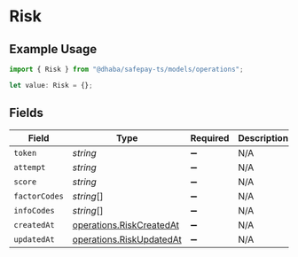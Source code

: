 # Risk

## Example Usage

```typescript
import { Risk } from "@dhaba/safepay-ts/models/operations";

let value: Risk = {};
```

## Fields

| Field                                                                | Type                                                                 | Required                                                             | Description                                                          |
| -------------------------------------------------------------------- | -------------------------------------------------------------------- | -------------------------------------------------------------------- | -------------------------------------------------------------------- |
| `token`                                                              | *string*                                                             | :heavy_minus_sign:                                                   | N/A                                                                  |
| `attempt`                                                            | *string*                                                             | :heavy_minus_sign:                                                   | N/A                                                                  |
| `score`                                                              | *string*                                                             | :heavy_minus_sign:                                                   | N/A                                                                  |
| `factorCodes`                                                        | *string*[]                                                           | :heavy_minus_sign:                                                   | N/A                                                                  |
| `infoCodes`                                                          | *string*[]                                                           | :heavy_minus_sign:                                                   | N/A                                                                  |
| `createdAt`                                                          | [operations.RiskCreatedAt](../../models/operations/riskcreatedat.md) | :heavy_minus_sign:                                                   | N/A                                                                  |
| `updatedAt`                                                          | [operations.RiskUpdatedAt](../../models/operations/riskupdatedat.md) | :heavy_minus_sign:                                                   | N/A                                                                  |